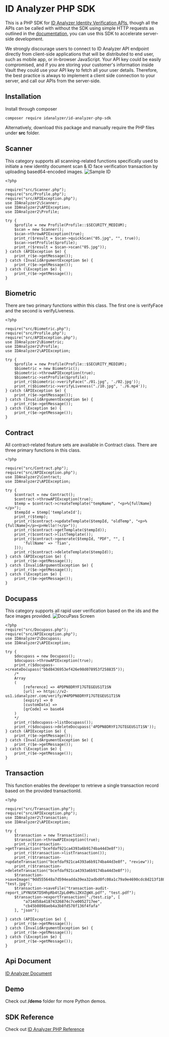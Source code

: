
# ID Analyzer PHP SDK
This is a PHP SDK for [ID Analyzer Identity Verification APIs](https://www.idanalyzer.com), though all the APIs can be called with without the SDK using simple HTTP requests as outlined in the [documentation](https://id-analyzer-v2.readme.io), you can use this SDK to accelerate server-side development.

We strongly discourage users to connect to ID Analyzer API endpoint directly  from client-side applications that will be distributed to end user, such as mobile app, or in-browser JavaScript. Your API key could be easily compromised, and if you are storing your customer's information inside Vault they could use your API key to fetch all your user details. Therefore, the best practice is always to implement a client side connection to your server, and call our APIs from the server-side.

## Installation
Install through composer

```shell
composer require idanalyzer/id-analyzer-php-sdk
```
Alternatively, download this package and manually require the PHP files under **src** folder.

## Scanner
This category supports all scanning-related functions specifically used to initiate a new identity document scan & ID face verification transaction by uploading based64-encoded images.
![Sample ID](https://www.idanalyzer.com/img/sampleid1.jpg)
```injectablephp
<?php

require("src/Scanner.php");
require("src/Profile.php");
require("src/APIException.php");
use IDAnalyzer2\Scanner;
use IDAnalyzer2\APIException;
use IDAnalyzer2\Profile;

try {
    $profile = new Profile(Profile::$SECURITY_MEDIUM);
    $scan = new Scanner();
    $scan->throwAPIException(true);
    print_r($result = $scan->quickScan("05.jpg", "", true));
    $scan->setProfile($profile);
    print_r($result = $scan->scan("05.jpg"));
} catch (APIException $e) {
    print_r($e->getMessage());
} catch (InvalidArgumentException $e) {
    print_r($e->getMessage());
} catch (\Exception $e) {
    print_r($e->getMessage());
}

```

## Biometric
There are two primary functions within this class. The first one is verifyFace and the second is verifyLiveness.
```injectablephp
<?php

require("src/Biometric.php");
require("src/Profile.php");
require("src/APIException.php");
use IDAnalyzer2\Biometric;
use IDAnalyzer2\Profile;
use IDAnalyzer2\APIException;

try {
    $profile = new Profile(Profile::$SECURITY_MEDIUM);
    $biometric = new Biometric();
    $biometric->throwAPIException(true);
    $biometric->setProfile($profile);
    print_r($biometric->verifyFace("./01.jpg", './02.jpg'));
    print_r($biometric->verifyLiveness("./10.jpg", './6.mp4'));
} catch (APIException $e) {
    print_r($e->getMessage());
} catch (InvalidArgumentException $e) {
    print_r($e->getMessage());
} catch (\Exception $e) {
    print_r($e->getMessage());
}
```

## Contract
All contract-related feature sets are available in Contract class. There are three primary functions in this class.
```injectablephp
<?php

require("src/Contract.php");
require("src/APIException.php");
use IDAnalyzer2\Contract;
use IDAnalyzer2\APIException;

try {
    $contract = new Contract();
    $contract->throwAPIException(true);
    $temp = $contract->createTemplate("tempName", "<p>%{fullName}</p>");
    $tempId = $temp['templateId'];
    print_r($temp);
    print_r($contract->updateTemplate($tempId, "oldTemp", "<p>%{fullName}</p><p>Hello!!</p>"));
    print_r($contract->getTemplate($tempId));
    print_r($contract->listTemplate());
    print_r($contract->generate($tempId, "PDF", "", [
        'fullName' => 'Tian',
    ]));
    print_r($contract->deleteTemplate($tempId));
} catch (APIException $e) {
    print_r($e->getMessage());
} catch (InvalidArgumentException $e) {
    print_r($e->getMessage());
} catch (\Exception $e) {
    print_r($e->getMessage());
}
```

## Docupass
This category supports all rapid user verification based on the ids and the face images provided.
![DocuPass Screen](https://www.idanalyzer.com/img/docupassliveflow.jpg)
```injectablephp
<?php
require("src/Docupass.php");
require("src/APIException.php");
use IDAnalyzer2\Docupass;
use IDAnalyzer2\APIException;

try {
    $docupass = new Docupass();
    $docupass->throwAPIException(true);
    print_r($docupass->createDocupass("bbd8436953ef426e98d078953f258835"));
    /*
    Array
    (
        [reference] => 4PDPN8DRYF17GTEGEUS1T1SN
        [url] => https://v2-us1.idanalyzer.com/verify/#4PDPN8DRYF17GTEGEUS1T1SN
        [expiry] => 0
        [customData] =>
        [qrCode] => base64
    )
    */
    print_r($docupass->listDocupass());
    print_r($docupass->deleteDocupass('4PDPN8DRYF17GTEGEUS1T1SN'));
} catch (APIException $e) {
    print_r($e->getMessage());
} catch (InvalidArgumentException $e) {
    print_r($e->getMessage());
} catch (\Exception $e) {
    print_r($e->getMessage());
}
```

## Transaction
This function enables the developer to retrieve a single transaction record based on the provided transactionId.
```injectablephp
<?php

require("src/Transaction.php");
require("src/APIException.php");
use IDAnalyzer2\Transaction;
use IDAnalyzer2\APIException;

try {
    $transaction = new Transaction();
    $transaction->throwAPIException(true);
    print_r($transaction->getTransaction("bcefdaf921ca4393a6b9174ba44d3e8f"));
    print_r($transaction->listTransaction());
    print_r($transaction->updateTransaction("bcefdaf921ca4393a6b9174ba44d3e8f", "review"));
    print_r($transaction->deleteTransaction("bcefdaf921ca4393a6b9174ba44d3e8f"));
    $transaction->saveImage("9dd555648a7d594eadda39ea32adbd0fc08a1c79a9e4690cdc8d213f188f5376", "test.jpg");
    $transaction->saveFile("transaction-audit-report_iPYNUSKTD5HhpRb4tZpLdHMsiZKVZgWX.pdf", "test.pdf");
    $transaction->exportTransaction("./test.zip", [
        "a714d58a41874326874c7ce0052717ee",
        "cb45b0898aeb4a3b8fd578f136f4fafa"
    ], "json");

} catch (APIException $e) {
    print_r($e->getMessage());
} catch (InvalidArgumentException $e) {
    print_r($e->getMessage());
} catch (\Exception $e) {
    print_r($e->getMessage());
}
```

## Api Document
[ID Analyzer Document](https://id-analyzer-v2.readme.io/docs/php)

## Demo
Check out **/demo** folder for more Python demos.

## SDK Reference
Check out [ID Analyzer PHP Reference](https://idanalyzer.github.io/id-analyzer-nodejs/)
